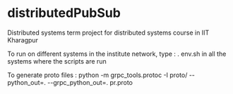 # distributedPubSub
Distributed systems term project for distributed systems course in IIT Kharagpur

To run on different systems in the institute network, type :
. env.sh
in all the systems where the scripts are run

To generate proto files : 
python -m grpc_tools.protoc -I proto/ --python_out=. --grpc_python_out=. pr.proto
